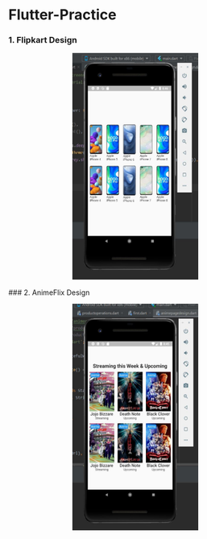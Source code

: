 # Flutter-Practice
### 1. Flipkart Design
<p align=center>
  <img src="https://github.com/Pulkit008/Flutter-Practice/blob/main/1%20FlipkartDesign/ScreenShot.JPG" width=250 height=450 />
</p>
### 2. AnimeFlix Design
<p align=center><img src="https://github.com/Pulkit008/Flutter-Practice/blob/main/2%20AnimePageDesign/ScreenShot.JPG" width=250 height=450 /></p>
